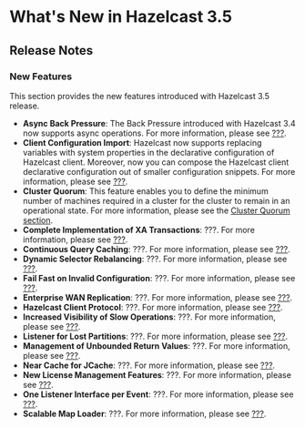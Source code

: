 # What's New in Hazelcast 3.5



## Release Notes

### New Features

This section provides the new features introduced with Hazelcast 3.5 release. 

- **Async Back Pressure**: The Back Pressure introduced with Hazelcast 3.4 now supports async operations. For more information, please see [???](#???).
- **Client Configuration Import**: Hazelcast now supports replacing variables with system properties in the declarative configuration of Hazelcast client. Moreover, now you can compose the Hazelcast client declarative configuration out of smaller configuration snippets. For more information, please see [???](#???).
- **Cluster Quorum**: This feature enables you to define the minimum number of machines required in a cluster for the cluster to remain in an operational state. For more information, please see  the [Cluster Quorum section](#cluster-quorum).
- **Complete Implementation of XA Transactions**: ???. For more information, please see [???](#???).
- **Continuous Query Caching**: ???. For more information, please see [???](#???).
- **Dynamic Selector Rebalancing**: ???. For more information, please see [???](#???).
- **Fail Fast on Invalid Configuration**: ???. For more information, please see [???](#???).
- **Enterprise WAN Replication**: ???. For more information, please see [???](#???).
- **Hazelcast Client Protocol**: ???. For more information, please see [???](#???).
- **Increased Visibility of Slow Operations**: ???. For more information, please see [???](#???).
- **Listener for Lost Partitions**: ???. For more information, please see [???](#???).
- **Management of Unbounded Return Values**: ???. For more information, please see [???](#???).
- **Near Cache for JCache**: ???. For more information, please see [???](#???).
- **New License Management Features**: ???. For more information, please see [???](#???).
- **One Listener Interface per Event**: ???. For more information, please see [???](#???).
- **Scalable Map Loader**: ???. For more information, please see [???](#???).



